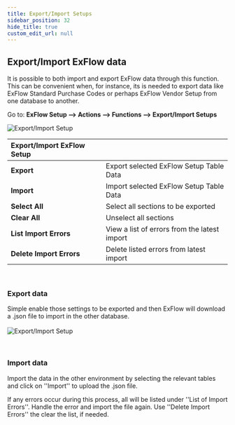 ```yaml
---
title: Export/Import Setups
sidebar_position: 32
hide_title: true
custom_edit_url: null
---
```

## Export/Import ExFlow data
It is possible to both import and export ExFlow data through this function. This can be convenient when, for instance, its is needed to export data like ExFlow Standard Purchase Codes or perhaps ExFlow Vendor Setup from one database to another. 

Go to: **ExFlow Setup --> Actions --> Functions --> Export/Import Setups** 

![Export/Import Setup](@site/static/img/media/export-import-exflow-setup-001.png)

|Export/Import ExFlow Setup |    |
|:-|:-|
|**Export**| Export selected ExFlow Setup Table Data
|**Import**|  Import selected ExFlow Setup Table Data
|**Select All**|  Select all sections to be exported
|**Clear All**|  Unselect all sections
|**List Import Errors**|  View a list of errors from the latest import 
|**Delete Import Errors**|  Delete listed errors from latest import
<br/>

### Export data


Simple enable those settings to be exported and then ExFlow will download a .json file to import in the other database.<br/> <br/>
![Export/Import Setup](@site/static/img/media/export-import-exflow-setup-002.png)

<br/>

### Import data
Import the data in the other environment by selecting the relevant tables and click on ''Import'' to upload the .json file.  <br/>

If any errors occur during this process, all will be listed under ''List of Import Errors''. Handle the error and import the file again. Use ''Delete Import Errors'' the clear the list, if needed. 
